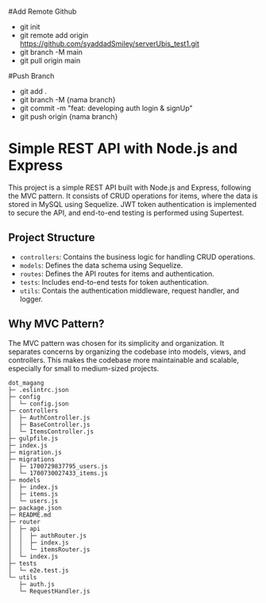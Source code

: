 #Add Remote Github
- git init
- git remote add origin https://github.com/syaddadSmiley/serverUbis_test1.git
- git branch -M main
- git pull origin main

#Push Branch
- git add .
- git branch -M {nama branch}
- git commit -m "feat: developing auth login & signUp"
- git push origin {nama branch}
 

# Simple REST API with Node.js and Express

This project is a simple REST API built with Node.js and Express, following the MVC pattern. It consists of CRUD operations for items, where the data is stored in MySQL using Sequelize. JWT token authentication is implemented to secure the API, and end-to-end testing is performed using Supertest.

## Project Structure
- `controllers`: Contains the business logic for handling CRUD operations.
- `models`: Defines the data schema using Sequelize.
- `routes`: Defines the API routes for items and authentication.
- `tests`: Includes end-to-end tests for token authentication.
- `utils`: Contais the authentication middleware, request handler, and logger.

## Why MVC Pattern?
The MVC pattern was chosen for its simplicity and organization. It separates concerns by organizing the codebase into models, views, and controllers. This makes the codebase more maintainable and scalable, especially for small to medium-sized projects.

```
dot_magang
├─ .eslintrc.json
├─ config
│  └─ config.json
├─ controllers
│  ├─ AuthController.js
│  ├─ BaseController.js
│  └─ ItemsController.js
├─ gulpfile.js
├─ index.js
├─ migration.js
├─ migrations
│  ├─ 1700729837795_users.js
│  └─ 1700730027433_items.js
├─ models
│  ├─ index.js
│  ├─ items.js
│  └─ users.js
├─ package.json
├─ README.md
├─ router
│  ├─ api
│  │  ├─ authRouter.js
│  │  ├─ index.js
│  │  └─ itemsRouter.js
│  └─ index.js
├─ tests
│  └─ e2e.test.js
└─ utils
   ├─ auth.js
   └─ RequestHandler.js

```